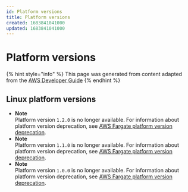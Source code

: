 ```yaml
---
id: Platform versions
title: Platform versions
created: 1683841041000
updated: 1683841041000
---
```

# Platform versions
{% hint style="info" %}
This page was generated from content adapted from the [AWS Developer Guide](https://github.com/awsdocs/amazon-ecs-developer-guide.git)
{% endhint %}
## Linux platform versions

- **Note**  
Platform version `1.2.0` is no longer available\. For information about platform version deprecation, see [AWS Fargate platform version deprecation](platform-versions-retired.md)\.
- **Note**  
Platform version `1.1.0` is no longer available\. For information about platform version deprecation, see [AWS Fargate platform version deprecation](platform-versions-retired.md)\.
- **Note**  
Platform version `1.0.0` is no longer available\. For information about platform version deprecation, see [AWS Fargate platform version deprecation](platform-versions-retired.md)\.

